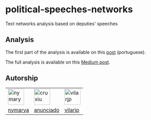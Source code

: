 # political-speeches-networks
Text networks analysis based on deputies' speeches

## Analysis

The first part of the analysis is available on this [post](https://nymarya.github.io/do-que-politicos-estao-falando/) (portuguese).

The full analysis is available on this [Medium post](https://medium.com/@anunciado/do-que-os-pol%C3%ADticos-estão-falando-6c73567467b4).

## Autorship
<html>
  <table>
  <tr>
<td><a href="https://github.com/nymarya"><img alt="nymarya" src="https://avatars1.githubusercontent.com/u/23341788?v=2&s=50" width=50></a> </td>
<td><a href="https://github.com/anunciado"><img alt="cruxiu"  src="https://avatars3.githubusercontent.com/u/19611403?v=2&s=50" width=50></a></td>
<td><a href="https://github.com/vilarjp"><img alt="vilarjp"  src="https://avatars2.githubusercontent.com/u/26348686?v=2&s=50" width=50></a> </td>
  </tr>
  <tr>
    <td><a href="https://github.com/nymarya">nymarya</a></td>
    <td><a href="https://github.com/anunciado">anunciado</a></td>
    <td><a href="https://github.com/vilarjp">vilarjp</a></td>
  </tr>
  </table>
 <html>
